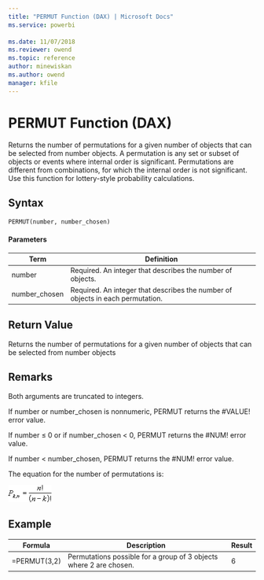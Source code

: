 ```yaml
---
title: "PERMUT Function (DAX) | Microsoft Docs"
ms.service: powerbi 

ms.date: 11/07/2018
ms.reviewer: owend
ms.topic: reference
author: minewiskan
ms.author: owend
manager: kfile
---
```

# PERMUT Function (DAX)
Returns the number of permutations for a given number of objects that can be selected from number objects. A permutation is any set or subset of objects or events where internal order is significant. Permutations are different from combinations, for which the internal order is not significant. Use this function for lottery-style probability calculations.  
  
## Syntax  
  
```dax
PERMUT(number, number_chosen)  
```
  
#### Parameters  
  
|Term|Definition|  
|--------|--------------|  
|number|Required. An integer that describes the number of objects.|  
|number_chosen|Required. An integer that describes the number of objects in each permutation.|  
  
## Return Value  
Returns the number of permutations for a given number of objects that can be selected from number objects  
  
## Remarks  
Both arguments are truncated to integers.  
  
If number or number_chosen is nonnumeric, PERMUT returns the #VALUE! error value.  
  
If number ≤ 0 or if number_chosen &lt; 0, PERMUT returns the #NUM! error value.  
  
If number &lt; number_chosen, PERMUT returns the #NUM! error value.  
  
The equation for the number of permutations is:  
  
![Formula](media/dax-permut-formula.png)  
  
## Example  
  
|Formula|Description|Result|  
|-----------|---------------|----------|  
|=PERMUT(3,2)|Permutations possible for a group of 3 objects where 2 are chosen.|6|  
  
